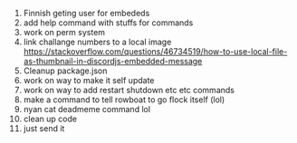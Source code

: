 1. Finnish geting user for embededs
2. add help command with stuffs for commands
3. work on perm system
4. link challange numbers to a local image https://stackoverflow.com/questions/46734519/how-to-use-local-file-as-thumbnail-in-discordjs-embedded-message
5. Cleanup package.json
6. work on way to make it self update
7. work on way to add restart shutdown etc etc commands
8. make a command to tell rowboat to go flock itself   (lol)
9. nyan cat deadmeme command lol
10. clean up code
11. just send it
